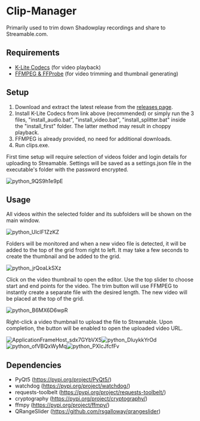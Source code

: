 # Clip-Manager

Primarily used to trim down Shadowplay recordings and share to Streamable.com.

## Requirements

* [K-Lite Codecs](https://codecguide.com/download_k-lite_codec_pack_basic.htm) (for video playback)
* [FFMPEG & FFProbe](https://ffmpeg.org/download.html) (for video trimming and thumbnail generating)

## Setup

1. Download and extract the latest release from the [releases page](https://github.com/zahidul23/clip-manager/releases/).
2. Install K-Lite Codecs from link above (recommended) or simply run the 3 files, "install_audio.bat", "install_video.bat", "install_splitter.bat" inside the "install_first" folder. The latter method may result in choppy playback. 
3. FFMPEG is already provided, no need for additional downloads.
4. Run clips.exe.

First time setup will require selection of videos folder and login details for uploading to Streamable. Settings will be saved as a settings.json file in the executable's folder with the password encrypted.

![python_9QS9h1e9pE](https://user-images.githubusercontent.com/22843707/94120833-975ab680-fe1e-11ea-8408-c97f22a08a03.png)


## Usage

All videos within the selected folder and its subfolders will be shown on the main window.

![python_UlclF1ZzKZ](https://user-images.githubusercontent.com/22843707/94120516-36cb7980-fe1e-11ea-817b-f074f6746ecf.png)

Folders will be monitored and when a new video file is detected, it will be added to the top of the grid from right to left. It may take a few seconds to create the thumbnail and be added to the grid.

![python_jrQoaLkSXz](https://user-images.githubusercontent.com/22843707/94121068-e56fba00-fe1e-11ea-8db6-3375b9734012.png)

Click on the video thumbnail to open the editor. Use the top slider to choose start and end points for the video. The trim button will use FFMPEG to instantly create a separate file with the desired length. The new video will be placed at the top of the grid.

![python_B6MX6D6wpR](https://user-images.githubusercontent.com/22843707/94131444-eb1fcc80-fe2b-11ea-86e6-b58542737870.png)

Right-click a video thumbnail to upload the file to Streamable. Upon completion, the button will be enabled to open the uploaded video URL.

![ApplicationFrameHost_sdx7GYbVX5](https://user-images.githubusercontent.com/22843707/94122684-dd187e80-fe20-11ea-8580-a26acd7e8586.png)![python_DluykkYrOd](https://user-images.githubusercontent.com/22843707/94122513-a5a9d200-fe20-11ea-8d31-9d9cf591cacd.png)![python_ofVBQxWyMq](https://user-images.githubusercontent.com/22843707/94122521-a80c2c00-fe20-11ea-800b-e8d9c8fe51cc.png)![python_PXIcJfcfFv](https://user-images.githubusercontent.com/22843707/94122526-a9d5ef80-fe20-11ea-8a4c-fb486de0c208.png)


## Dependencies

* PyQt5 (https://pypi.org/project/PyQt5/)
* watchdog (https://pypi.org/project/watchdog/)
* requests-toolbelt (https://pypi.org/project/requests-toolbelt/)
* cryptography (https://pypi.org/project/cryptography/)
* ffmpy (https://pypi.org/project/ffmpy/)
* QRangeSlider (https://github.com/rsgalloway/qrangeslider)
